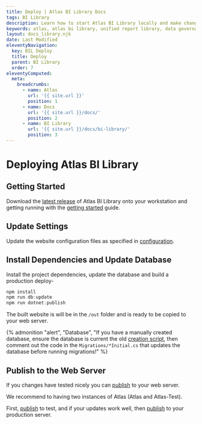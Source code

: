 ```yaml
---
title: Deploy | Atlas BI Library Docs
tags: BI Library
description: Learn how to start Atlas BI Library locally and make changes to the codebase. Settings are kept in json files.
keywords: atlas, atlas bi library, unified report library, data governance, database, deploy, running locally
layout: docs_library.njk
date: Last Modified
eleventyNavigation:
  key: BIL Deploy
  title: Deploy
  parent: BI Library
  order: 7
eleventyComputed:
  meta:
    breadcrumbs:
      - name: Atlas
        url: '{{ site.url }}'
        position: 1
      - name: Docs
        url: '{{ site.url }}/docs/'
        position: 2
      - name: BI Library
        url: '{{ site.url }}/docs/bi-library/'
        position: 3
---
```


# Deploying Atlas BI Library

## Getting Started

Download the [latest release](https://github.com/atlas-bi/atlas-bi-library/releases) of Atlas BI Library onto your workstation and getting running with the [getting started](/docs/bi-library/getting-started/) guide.

## Update Settings

Update the website configuration files as specified in [configuration](/docs/bi-library/deploy/configuration).

## Install Dependencies and Update Database

Install the project dependencies, update the database and build a production deploy-

```js
npm install
npm run db:update
npm run dotnet:publish
```

The built website is will be in the `/out` folder and is ready to be copied to your web server.

{% admonition
   "alert",
   "Database",
   "If you have a manually created database, ensure the database is current the old [creation script](https://github.com/atlas-bi/atlas-bi-library/blob/2d961e765106c26044ec29f415573d1d8e385c7e/web/atlas-creation_script.sql), then comment out the code in the `Migrations/*Initial.cs` that updates the database before running migrations!"
%}

## Publish to the Web Server

If you changes have tested nicely you can [publish](/docs/bi-library/deploy/publish) to your web server.

We recommend to having two instances of Atlas (Atlas and Atlas-Test).

First, [publish](/docs/bi-library/deploy/publish) to test, and if your updates work well, then [publish](/docs/bi-library/deploy/publish) to your production server.
